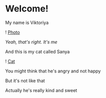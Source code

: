 # Welcome!

My name is Viktoriya

! [Photo](https://lh3.google.com/u/0/d/1jPAK-gKCavOfzwN5VftB_2158w4PZbIr=w1318-h652-iv1)

*Yeah, that's right. It's me*

And this is my cat called Sanya

! [Cat](https://lh3.googleusercontent.com/u/0/drive-viewer/AFGJ81rqXQfXhLGiqXl_i0uwajPU-M8bkhJkLYNSKSTfvQAM2ZESZ3ypNSvhdI1mREW8ndpamr97TUHNKuc4XCu5yrJuR0p_zA=w1318-h652)

You might think that he's angry and not happy 

But it's not like that 

Actually he's really kind and sweet